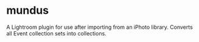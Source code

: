 # mundus
A Lightroom plugin for use after importing from an iPhoto library. Converts all Event collection sets into collections.
